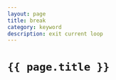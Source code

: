 ```yaml
---
layout: page
title: break
category: keyword
description: exit current loop
---
```


# `{{ page.title }}`
